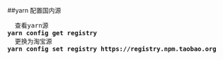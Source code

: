 ##yarn 配置国内源
<pre>
  查看yarn源
<b>yarn config get registry</b>
  更换为淘宝源
<b>yarn config set registry https://registry.npm.taobao.org</b>
</pre>